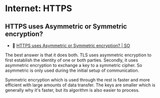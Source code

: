 # Internet: HTTPS

## HTTPS uses Asymmetric or Symmetric encryption?

- :speech_balloon: [HTTPS uses Asymmetric or Symmetric encryption? | SO](https://stackoverflow.com/questions/37791013/https-uses-asymmetric-or-symmetric-encryption)

The best answer is that it does both. TLS uses asymmetric encryption to first establish the identity of one or both parties. Secondly, it uses asymmetric encryption to exchange a key to a symmetric cipher. So asymmetric is only used during the initial setup of communication.

Symmetric encryption which is used through the rest is faster and more efficient with large amounts of data transfer. The keys are smaller which is generally why it's faster, but its algorithm is also easier to process.